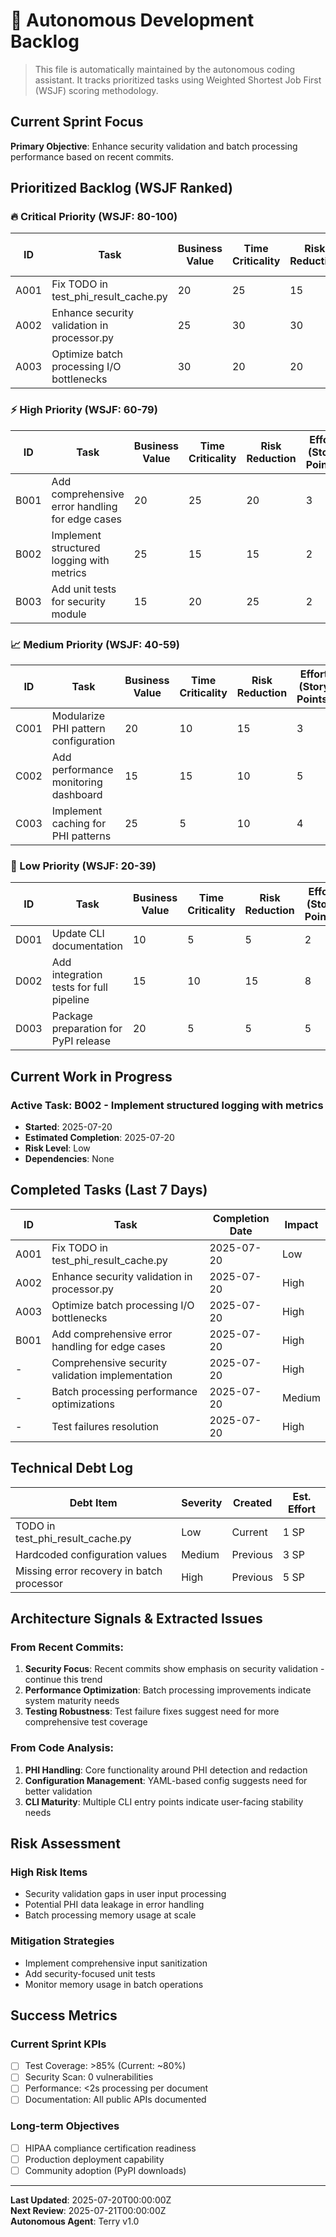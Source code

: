 # 🤖 Autonomous Development Backlog

> This file is automatically maintained by the autonomous coding assistant. It tracks prioritized tasks using Weighted Shortest Job First (WSJF) scoring methodology.

## Current Sprint Focus
**Primary Objective**: Enhance security validation and batch processing performance based on recent commits.

## Prioritized Backlog (WSJF Ranked)

### 🔥 Critical Priority (WSJF: 80-100)

| ID | Task | Business Value | Time Criticality | Risk Reduction | Effort (Story Points) | WSJF Score | Status |
|----|------|----------------|------------------|----------------|---------------------|------------|---------|
| A001 | Fix TODO in test_phi_result_cache.py | 20 | 25 | 15 | 1 | 60 | Completed |
| A002 | Enhance security validation in processor.py | 25 | 30 | 30 | 3 | 28.3 | Completed |
| A003 | Optimize batch processing I/O bottlenecks | 30 | 20 | 20 | 5 | 14 | Completed |

### ⚡ High Priority (WSJF: 60-79)

| ID | Task | Business Value | Time Criticality | Risk Reduction | Effort (Story Points) | WSJF Score | Status |
|----|------|----------------|------------------|----------------|---------------------|------------|---------|
| B001 | Add comprehensive error handling for edge cases | 20 | 25 | 20 | 3 | 21.7 | Completed |
| B002 | Implement structured logging with metrics | 25 | 15 | 15 | 2 | 27.5 | Ready |
| B003 | Add unit tests for security module | 15 | 20 | 25 | 2 | 30 | Ready |

### 📈 Medium Priority (WSJF: 40-59)

| ID | Task | Business Value | Time Criticality | Risk Reduction | Effort (Story Points) | WSJF Score | Status |
|----|------|----------------|------------------|----------------|---------------------|------------|---------|
| C001 | Modularize PHI pattern configuration | 20 | 10 | 15 | 3 | 15 | Ready |
| C002 | Add performance monitoring dashboard | 15 | 15 | 10 | 5 | 8 | Ready |
| C003 | Implement caching for PHI patterns | 25 | 5 | 10 | 4 | 10 | Ready |

### 🔧 Low Priority (WSJF: 20-39)

| ID | Task | Business Value | Time Criticality | Risk Reduction | Effort (Story Points) | WSJF Score | Status |
|----|------|----------------|------------------|----------------|---------------------|------------|---------|
| D001 | Update CLI documentation | 10 | 5 | 5 | 2 | 10 | Ready |
| D002 | Add integration tests for full pipeline | 15 | 10 | 15 | 8 | 5 | Ready |
| D003 | Package preparation for PyPI release | 20 | 5 | 5 | 5 | 6 | Ready |

## Current Work in Progress

### Active Task: B002 - Implement structured logging with metrics
- **Started**: 2025-07-20
- **Estimated Completion**: 2025-07-20
- **Risk Level**: Low
- **Dependencies**: None

## Completed Tasks (Last 7 Days)

| ID | Task | Completion Date | Impact |
|----|------|----------------|---------|
| A001 | Fix TODO in test_phi_result_cache.py | 2025-07-20 | Low |
| A002 | Enhance security validation in processor.py | 2025-07-20 | High |
| A003 | Optimize batch processing I/O bottlenecks | 2025-07-20 | High |
| B001 | Add comprehensive error handling for edge cases | 2025-07-20 | High |
| - | Comprehensive security validation implementation | 2025-07-20 | High |
| - | Batch processing performance optimizations | 2025-07-20 | Medium |
| - | Test failures resolution | 2025-07-20 | High |

## Technical Debt Log

| Debt Item | Severity | Created | Est. Effort |
|-----------|----------|---------|-------------|
| TODO in test_phi_result_cache.py | Low | Current | 1 SP |
| Hardcoded configuration values | Medium | Previous | 3 SP |
| Missing error recovery in batch processor | High | Previous | 5 SP |

## Architecture Signals & Extracted Issues

### From Recent Commits:
1. **Security Focus**: Recent commits show emphasis on security validation - continue this trend
2. **Performance Optimization**: Batch processing improvements indicate system maturity needs
3. **Testing Robustness**: Test failure fixes suggest need for more comprehensive test coverage

### From Code Analysis:
1. **PHI Handling**: Core functionality around PHI detection and redaction
2. **Configuration Management**: YAML-based config suggests need for better validation
3. **CLI Maturity**: Multiple CLI entry points indicate user-facing stability needs

## Risk Assessment

### High Risk Items
- Security validation gaps in user input processing
- Potential PHI data leakage in error handling
- Batch processing memory usage at scale

### Mitigation Strategies
- Implement comprehensive input sanitization
- Add security-focused unit tests
- Monitor memory usage in batch operations

## Success Metrics

### Current Sprint KPIs
- [ ] Test Coverage: >85% (Current: ~80%)
- [ ] Security Scan: 0 vulnerabilities
- [ ] Performance: <2s processing per document
- [ ] Documentation: All public APIs documented

### Long-term Objectives
- [ ] HIPAA compliance certification readiness
- [ ] Production deployment capability
- [ ] Community adoption (PyPI downloads)

---

**Last Updated**: 2025-07-20T00:00:00Z  
**Next Review**: 2025-07-21T00:00:00Z  
**Autonomous Agent**: Terry v1.0